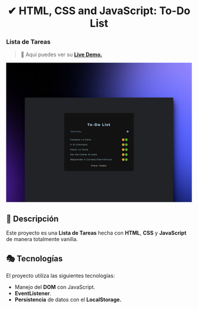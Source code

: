 <div align="center">
  
# ✔ HTML, CSS and JavaScript: To-Do List

</div>

### Lista de Tareas

> 🧩 Aquí puedes ver su [**Live Demo.**](https://to-do-list-abraham.netlify.app/)

![vista-previa](public/preview/01-page-preview.jpg)

## 🚀 Descripción

Este proyecto es una **Lista de Tareas** hecha con **HTML**, **CSS** y **JavaScript** de manera totalmente vanilla.

## 🎭 Tecnologías

El proyecto utiliza las siguientes tecnologías:

- Manejo del **DOM** con JavaScript.
- **EventListener**.
- **Persistencia** de datos con el **LocalStorage.**

